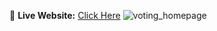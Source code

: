 🔗 **Live Website:** [Click Here](https://891c816b-7652-4ee0-98d9-c864fc90392e-00-2uik97z5370nc.pike.replit.dev/)
![voting_homepage](https://github.com/user-attachments/assets/ba30b548-f1b6-4531-aa3a-76533efaa729)

